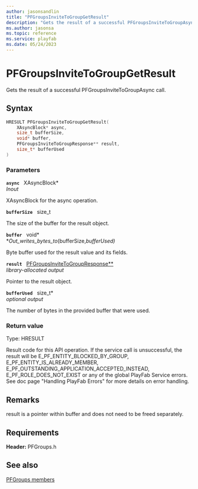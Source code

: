```yaml
---
author: jasonsandlin
title: "PFGroupsInviteToGroupGetResult"
description: "Gets the result of a successful PFGroupsInviteToGroupAsync call."
ms.author: jasonsa
ms.topic: reference
ms.service: playfab
ms.date: 05/24/2023
---
```


# PFGroupsInviteToGroupGetResult  

Gets the result of a successful PFGroupsInviteToGroupAsync call.  

## Syntax  
  
```cpp
HRESULT PFGroupsInviteToGroupGetResult(  
    XAsyncBlock* async,  
    size_t bufferSize,  
    void* buffer,  
    PFGroupsInviteToGroupResponse** result,  
    size_t* bufferUsed  
)  
```  
  
### Parameters  
  
**`async`** &nbsp; XAsyncBlock*  
*_Inout_*  
  
XAsyncBlock for the async operation.  
  
**`bufferSize`** &nbsp; size_t  
  
The size of the buffer for the result object.  
  
**`buffer`** &nbsp; void*  
*_Out_writes_bytes_to_(bufferSize,*bufferUsed)*  
  
Byte buffer used for the result value and its fields.  
  
**`result`** &nbsp; [PFGroupsInviteToGroupResponse**](../../pfgroupstypes/structs/pfgroupsinvitetogroupresponse.md)  
*library-allocated output*  
  
Pointer to the result object.  
  
**`bufferUsed`** &nbsp; size_t*  
*optional output*  
  
The number of bytes in the provided buffer that were used.  
  
  
### Return value
Type: HRESULT
  
Result code for this API operation. If the service call is unsuccessful, the result will be E_PF_ENTITY_BLOCKED_BY_GROUP, E_PF_ENTITY_IS_ALREADY_MEMBER, E_PF_OUTSTANDING_APPLICATION_ACCEPTED_INSTEAD, E_PF_ROLE_DOES_NOT_EXIST or any of the global PlayFab Service errors. See doc page "Handling PlayFab Errors" for more details on error handling.
  
## Remarks  
  
result is a pointer within buffer and does not need to be freed separately.
  
## Requirements  
  
**Header:** PFGroups.h
  
## See also  
[PFGroups members](../pfgroups_members.md)  

  
  
